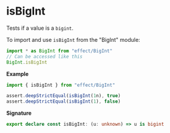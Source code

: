 # isBigInt

Tests if a value is a `bigint`.

To import and use `isBigInt` from the "BigInt" module:

```ts
import * as BigInt from "effect/BigInt"
// Can be accessed like this
BigInt.isBigInt
```

**Example**

```ts
import { isBigInt } from "effect/BigInt"

assert.deepStrictEqual(isBigInt(1n), true)
assert.deepStrictEqual(isBigInt(1), false)
```

**Signature**

```ts
export declare const isBigInt: (u: unknown) => u is bigint
```
